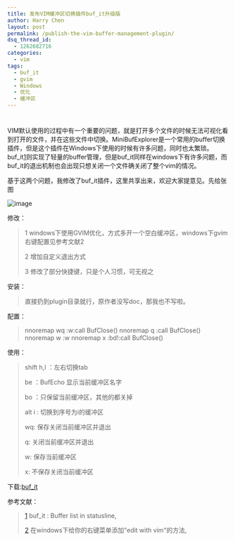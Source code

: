```yaml
---
title: 发布VIM缓冲区切换插件buf_it升级版
author: Harry Chen
layout: post
permalink: /publish-the-vim-buffer-management-plugin/
dsq_thread_id:
  - 1262682716
categories:
  - vim
tags:
  - buf_it
  - gvim
  - Windows
  - 优化
  - 缓冲区
---
```

# 

VIM默认使用的过程中有一个重要的问题，就是打开多个文件的时候无法可视化看到打开的文件，并在这些文件中切换。MiniBufExplorer是一个常用的buffer切换插件，但是这个插件在Windows下使用的时候有许多问题，同时也太繁琐。buf_it[1]则实现了轻量的buffer管理，但是buf_it同样在windows下有许多问题，而buf_it的退出机制也会出现只想关闭一个文件确关闭了整个vim的情况。

基于这两个问题，我修改了buf_it插件，这里共享出来，欢迎大家提意见。先给张图

![image][1]

修改：

> 1 windows下使用GVIM优化，方式多开一个空白缓冲区，windows下gvim右键配置见参考文献2
>
> 2 增加自定义退出方式
>
> 3 修改了部分快捷键，只是个人习惯，可无视之

安装：

> 直接扔到plugin目录就行，原作者没写doc，那我也不写啦。

配置：

> nnoremap wq :w:call BufClose()
nnoremap q :call BufClose()
nnoremap w :w
nnoremap x :bd!:call BufClose()

使用：

> shift h,l ：左右切换tab
>
> be ：BufEcho 显示当前缓冲区名字
>
> bo ：只保留当前缓冲区，其他的都关掉
>
> alt i : 切换到序号为i的缓冲区
>
> wq: 保存关闭当前缓冲区并退出
>
> q: 关闭当前缓冲区并退出
>
> w: 保存当前缓冲区
>
> x: 不保存关闭当前缓冲区

下载:[buf_it][2]

参考文献：

> [1] buf_it : Buffer list in statusline,
>
> 
>
> [2] 在windows下给你的右键菜单添加"edit with vim"的方法,
>
> 

   [1]: http://www.roybit.com/wp-content/uploads/2012/03/image_thumb4.png (image)
   [2]: http://www.roybit.com/wp-content/uploads/2012/03/buf_it.rar
